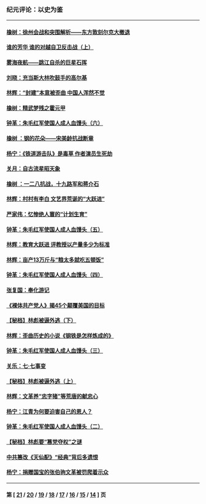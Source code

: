 ### 纪元评论：以史为鉴
---
#### [橡树：徐州会战和突围解析——东方敦刻尔克大撤退](../../pages/nsc1028/n9722495.md) 
#### [谁的芳华 谁的对越自卫反击战（上）](../../pages/nsc1028/n9718866.md) 
#### [雾海夜航——跳江自杀的巨星石挥](../../pages/nsc1028/n9716788.md) 
#### [刘晓：充当斯大林吹鼓手的高尔基](../../pages/nsc1028/n9717340.md) 
#### [林辉：“封建”本意被歪曲 中国人浑然不觉](../../pages/nsc1028/n9713041.md) 
#### [橡树：精武梦残之霍元甲](../../pages/nsc1028/n9710485.md) 
#### [钟革：朱毛红军使国人成人血馒头（六）](../../pages/nsc1028/n9707853.md) 
#### [橡树 ：钢的花朵——宋美龄抗战断章](../../pages/nsc1028/n9707496.md) 
#### [杨宁：《铁道游击队》是毒草 作者演员生死劫](../../pages/nsc1028/n9704441.md) 
#### [关月：自古流星昭天象](../../pages/nsc1028/n9704586.md) 
#### [橡树 ：一二八抗战，十九路军和蒋介石](../../pages/nsc1028/n9703196.md) 
#### [林辉：村村有李白 文艺界荒诞的“大跃进”](../../pages/nsc1028/n9694387.md) 
#### [严家伟：忆惨绝人寰的“计划生育”](../../pages/nsc1028/n9689842.md) 
#### [钟革：朱毛红军使国人成人血馒头（五）](../../pages/nsc1028/n9687928.md) 
#### [林辉：教育大跃进 评教授以产量多少为标准](../../pages/nsc1028/n9687582.md) 
#### [林辉：亩产13万斤与“粮太多就吃五顿饭”](../../pages/nsc1028/n9681771.md) 
#### [钟革：朱毛红军使国人成人血馒头（四）](../../pages/nsc1028/n9680999.md) 
#### [张复国：奉化游记](../../pages/nsc1028/n9679798.md) 
#### [《裸体共产党人》揭45个颠覆美国的目标](../../pages/nsc1028/n9673687.md) 
#### [【秘档】林彪被逼外逃（下）](../../pages/nsc1028/n9667633.md) 
#### [林辉：歪曲历史的小说《钢铁是怎样炼成的》](../../pages/nsc1028/n9668992.md) 
#### [钟革：朱毛红军使国人成人血馒头（三）](../../pages/nsc1028/n9669472.md) 
#### [关乐：七‧七事变](../../pages/nsc1028/n9669434.md) 
#### [【秘档】林彪被逼外逃（上）](../../pages/nsc1028/n9657367.md) 
#### [林辉：文革养“忠字猪”等荒唐的献忠心](../../pages/nsc1028/n9663727.md) 
#### [杨宁：江青为何要迫害自己的恩人？](../../pages/nsc1028/n9657976.md) 
#### [钟革：朱毛红军使国人成人血馒头（二）](../../pages/nsc1028/n9657508.md) 
#### [【秘档】林彪要“篡党夺权”之谜](../../pages/nsc1028/n9649029.md) 
#### [中共篡改《天仙配》“经典”背后多遗恨](../../pages/nsc1028/n9650312.md) 
#### [杨宁：捐赠国宝的张伯驹文革被罚爬着示众](../../pages/nsc1028/n9646846.md) 

---
#### 第 [ [21](./21.md) / [20](./20.md) / [19](./19.md) / [18](./18.md) / [17](./17.md) / [16](./16.md) / [15](./15.md) / [14](./14.md) ] 页
